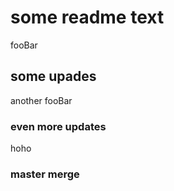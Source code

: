 # some readme text

fooBar

## some upades
another fooBar

### even more updates
hoho

### master merge
